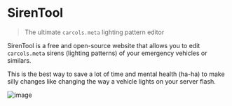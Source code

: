 # SirenTool
> The ultimate `carcols.meta` lighting pattern editor

SirenTool is a free and open-source website that allows you to edit `carcols.meta` sirens (lighting patterns) of your emergency vehicles or similars.

This is the best way to save a lot of time and mental health (ha-ha) to make silly changes like changing the way a vehicle lights on your server flash.

![image](https://github.com/HeyyCzer/SirenTool/assets/43618377/15a9d7c0-30e0-4925-8f7d-d57cc53e3d1a)
